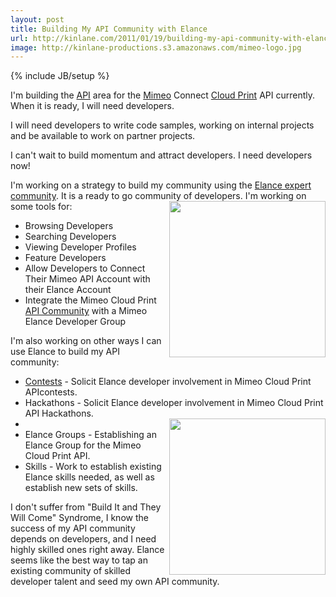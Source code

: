 ```yaml
---
layout: post
title: Building My API Community with Elance
url: http://kinlane.com/2011/01/19/building-my-api-community-with-elance/
image: http://kinlane-productions.s3.amazonaws.com/mimeo-logo.jpg
---
```

{% include JB/setup %}
<p>
     I'm building the <a href="http://www.apievangelist.com/">API</a> area for the <a href="http://www.mimeo.com">Mimeo</a> Connect <a href="http://www.kinlane.com/category/cloud-computing/cloud-print/">Cloud Print</a> API currently. When it is ready, I will need developers.
</p>

<p>
     I will need developers to write code samples, working on internal projects and be available to work on partner projects.
</p>

<p>
     I can't wait to build momentum and attract developers. I need developers now!
</p>

<p>
     I'm working on a strategy to build my community using the <a href="http://www.elance.com/" target="_blank">Elance expert community</a>. It is a ready to go community of developers. <a href="http://www.mimeo.com" target="_blank"><img src="http://kinlane-productions.s3.amazonaws.com/mimeo-logo.jpg"  width="250" align="right" /></a> I'm working on some tools for:
</p>
<ul class="mainlist">
     <li>Browsing Developers
     </li>
     <li>Searching Developers
     </li>
     <li>Viewing Developer Profiles
     </li>
     <li>Feature Developers
     </li>
     <li>Allow Developers to Connect Their Mimeo API Account with their Elance Account
     </li>
     <li>Integrate the Mimeo Cloud Print <a href="http://www.apievangelist.com/">API Community</a> with a Mimeo Elance Developer Group
     </li>
</ul>
<p>
     I'm also working on other ways I can use Elance to build my API community:
</p>
<ul class="mainlist">
     <li>
          <a href="http://www.apievangelist.com/ecosystem-building-blocks-detail.php?Building_Block_ID=201">Contests</a> - Solicit Elance developer involvement in Mimeo Cloud Print APIcontests.
     </li>
     <li>Hackathons - Solicit Elance developer involvement in Mimeo Cloud Print API Hackathons.
     </li>
     <li>
          <a href="http://www.elance.com/" target="_blank"><img src="http://kinlane-productions.s3.amazonaws.com/elance/elance-logo.jpg"  width="250" align="right" /></a>
     </li>
     <li>Elance Groups - Establishing an Elance Group for the Mimeo Cloud Print API.
     </li>
     <li>Skills - Work to establish existing Elance skills needed, as well as establish new sets of skills.
     </li>
</ul>
<p>
     I don't suffer from "Build It and They Will Come" Syndrome, I know the success of my API community depends on developers, and I need highly skilled ones right away. Elance seems like the best way to tap an existing community of skilled developer talent and seed my own API community.
</p>